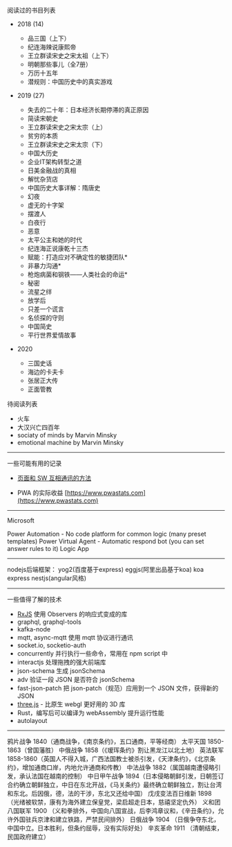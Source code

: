 阅读过的书目列表

* 2018 (14)
    * 品三国（上下）
    * 纪连海辣说康熙帝
    * 王立群读宋史之宋太祖（上下）
    * 明朝那些事儿（全7册）
    * 万历十五年
    * 潜规则：中国历史中的真实游戏

* 2019 (27)
    * 失去的二十年：日本经济长期停滞的真正原因
    * 简读宋朝史
    * 王立群读宋史之宋太宗（上）
    * 贫穷的本质
    * 王立群读宋史之宋太宗（下）
    * 中国大历史
    * 企业IT架构转型之道
    * 日美金融战的真相
    * 解忧杂货店
    * 中国历史大事详解：隋唐史
    * 幻夜
    * 虚无的十字架
    * 摆渡人
    * 白夜行
    * 恶意
    * 太平公主和她的时代
    * 纪连海正说康乾十三杰
    * 赋能：打造应对不确定性的敏捷团队*
    * 非暴力沟通*
    * 枪炮病菌和钢铁——人类社会的命运*
    * 秘密
    * 流星之绊
    * 放学后
    * 只差一个谎言
    * 名侦探的守则
    * 中国简史
    * 平行世界爱情故事

* 2020
    * 三国史话
    * 海边的卡夫卡
    * 张居正大传
    * 正面管教

待阅读列表

* 火车
* 大汉兴亡四百年
* sociaty of minds by Marvin Minsky
* emotional machine by Marvin Minsky

------

一些可能有用的记录

* [页面和 SW 互相通讯的方法](http://craig-russell.co.uk/2016/01/29/service-worker-messaging.html#.W-KTZtUzbRY)

* PWA 的实际收益 [https://www.pwastats.com](https://www.pwastats.com)

------

Microsoft

Power Automation - No code platform for common logic (many preset templates)
Power Virtual Agent - Automatic respond bot (you can set answer rules to it)
Logic App

------

nodejs后端框架：
yog2(百度基于express)
eggjs(阿里出品基于koa)
koa
express
nestjs(angular风格)

------

一些值得了解的技术

* [RxJS](https://cn.rx.js.org/) 使用 Observers 的响应式变成的库
* graphql, graphql-tools
* kafka-node
* mqtt, async-mqtt 使用 mqtt 协议进行通讯
* socket.io, socketio-auth
* concurrently 并行执行一些命令，常用在 npm script 中
* interactjs 处理拖拽的强大前端库
* json-schema 生成 jsonSchema
* adv 验证一段 JSON 是否符合 jsonSchema
* fast-json-patch 把 json-patch（规范）应用到一个 JSON 文件，获得新的 JSON
* [three.js](http://www.hewebgl.com/article/getarticle/27) - 比原生 webgl 更好用的 3D 库
* Rust，编写后可以编译为 webAssembly 提升运行性能
* autolayout

------

鸦片战争 1840（通商战争，《南京条约》，五口通商，平等经商）
太平天国 1850-1863（曾国藩胜）
中俄战争 1858（《瑷珲条约》割让黑龙江以北土地）
英法联军 1858-1860（英国人不得入城，广西法国教士被杀引发，《天津条约》，《北京条约》，增加通商口岸，内地允许通商和传教）
中法战争 1882（属国越南遭侵略引发，承认法国在越南的控制）
中日甲午战争 1894（日本侵略朝鲜引发，日朝签订合约确立朝鲜独立，中日在东北开战，《马关条约》最终确立朝鲜独立，割让台湾和东北。后因俄，德，法的干涉，东北又还给中国）
戊戌变法百日维新 1898 （光绪被软禁，康有为海外建立保皇党，梁启超走日本，慈禧坚定仇外）
义和团八国联军 1900 （义和拳排外，中国向八国宣战，后李鸿章议和，《辛丑条约》，允许外国驻兵京津和建立铁路，严禁民间排外）
日俄战争 1904 （日俄争夺东北，中国中立。日本胜利，但条约屈辱，没有实际好处）
辛亥革命 1911 （清朝结束，民国政府建立）